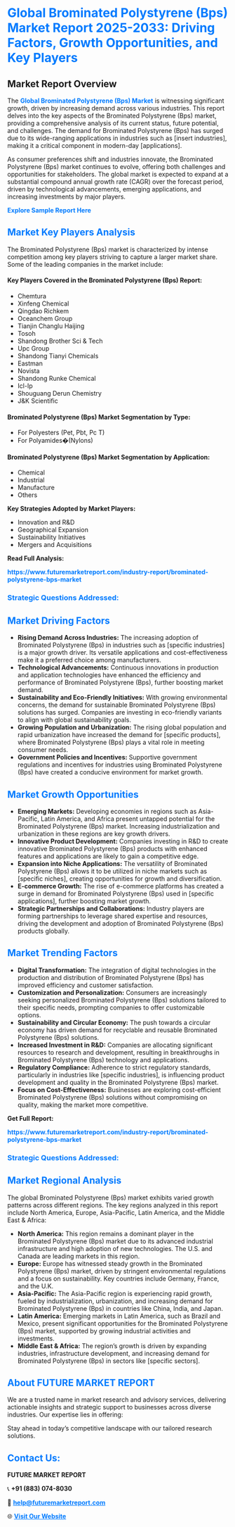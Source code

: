 <h1 style="color: #007BFF;">Global Brominated Polystyrene (Bps) Market Report 2025-2033: Driving Factors, Growth Opportunities, and Key Players</h1>

<section id="overview">
<h2>Market Report Overview</h2>
<p>The <a href="https://www.futuremarketreport.com/industry-report/brominated-polystyrene-bps-market" style="color: #007BFF; text-decoration: none;"><strong>Global Brominated Polystyrene (Bps) Market</strong></a> is witnessing significant growth, driven by increasing demand across various industries. This report delves into the key aspects of the Brominated Polystyrene (Bps) market, providing a comprehensive analysis of its current status, future potential, and challenges. The demand for Brominated Polystyrene (Bps) has surged due to its wide-ranging applications in industries such as [insert industries], making it a critical component in modern-day [applications].</p>
<p>As consumer preferences shift and industries innovate, the Brominated Polystyrene (Bps) market continues to evolve, offering both challenges and opportunities for stakeholders. The global market is expected to expand at a substantial compound annual growth rate (CAGR) over the forecast period, driven by technological advancements, emerging applications, and increasing investments by major players.</p>
</section>

<section id="overview">
<p><a href="https://www.futuremarketreport.com/request-sample/reportId=30501" style="color: #007BFF; text-decoration: none;"><strong>Explore Sample Report Here</strong></a></p>
</section>

<section id="key-players">
<h2 style="color: #007BFF;">Market Key Players Analysis</h2>
<p>The Brominated Polystyrene (Bps) market is characterized by intense competition among key players striving to capture a larger market share. Some of the leading companies in the market include:</p>
<h4>Key Players Covered in the Brominated Polystyrene (Bps) Report:</h4>
<ul><li>Chemtura</li><li>Xinfeng Chemical</li><li>Qingdao Richkem</li><li>Oceanchem Group</li><li>Tianjin Changlu Haijing</li><li>Tosoh</li><li>Shandong Brother Sci &amp; Tech</li><li>Upc Group</li><li>Shandong Tianyi Chemicals</li><li>Eastman</li><li>Novista</li><li>Shandong Runke Chemical</li><li>Icl-Ip</li><li>Shouguang Derun Chemistry</li><li>J&amp;K Scientific</li></ul>
<h4>Brominated Polystyrene (Bps) Market Segmentation by Type:</h4>
<ul><li>For Polyesters (Pet, Pbt, Pc T)</li><li>For Polyamides�(Nylons)</li></ul>

<h4>Brominated Polystyrene (Bps) Market Segmentation by Application:</h4>
<ul><li>Chemical</li><li>Industrial</li><li>Manufacture</li><li>Others</li></ul>
<p><strong>Key Strategies Adopted by Market Players:</strong></p>
<ul>
<li>Innovation and R&D</li>
<li>Geographical Expansion</li>
<li>Sustainability Initiatives</li>
<li>Mergers and Acquisitions</li>
</ul>
</section>

<section>
<p><strong>Read Full Analysis: </strong></p><a href="https://www.futuremarketreport.com/industry-report/brominated-polystyrene-bps-market" style="color: #007BFF; text-decoration: none;"><strong>https://www.futuremarketreport.com/industry-report/brominated-polystyrene-bps-market</strong></a>
<h3 style="color: #007BFF;">Strategic Questions Addressed:</h3>
</section>

<section id="driving-factors">
<h2 style="color: #007BFF;">Market Driving Factors</h2>
<ul>
<li><strong>Rising Demand Across Industries:</strong> The increasing adoption of Brominated Polystyrene (Bps) in industries such as [specific industries] is a major growth driver. Its versatile applications and cost-effectiveness make it a preferred choice among manufacturers.</li>
<li><strong>Technological Advancements:</strong> Continuous innovations in production and application technologies have enhanced the efficiency and performance of Brominated Polystyrene (Bps), further boosting market demand.</li>
<li><strong>Sustainability and Eco-Friendly Initiatives:</strong> With growing environmental concerns, the demand for sustainable Brominated Polystyrene (Bps) solutions has surged. Companies are investing in eco-friendly variants to align with global sustainability goals.</li>
<li><strong>Growing Population and Urbanization:</strong> The rising global population and rapid urbanization have increased the demand for [specific products], where Brominated Polystyrene (Bps) plays a vital role in meeting consumer needs.</li>
<li><strong>Government Policies and Incentives:</strong> Supportive government regulations and incentives for industries using Brominated Polystyrene (Bps) have created a conducive environment for market growth.</li>
</ul>
</section>

<section id="growth-opportunities">
<h2 style="color: #007BFF;">Market Growth Opportunities</h2>
<ul>
<li><strong>Emerging Markets:</strong> Developing economies in regions such as Asia-Pacific, Latin America, and Africa present untapped potential for the Brominated Polystyrene (Bps) market. Increasing industrialization and urbanization in these regions are key growth drivers.</li>
<li><strong>Innovative Product Development:</strong> Companies investing in R&D to create innovative Brominated Polystyrene (Bps) products with enhanced features and applications are likely to gain a competitive edge.</li>
<li><strong>Expansion into Niche Applications:</strong> The versatility of Brominated Polystyrene (Bps) allows it to be utilized in niche markets such as [specific niches], creating opportunities for growth and diversification.</li>
<li><strong>E-commerce Growth:</strong> The rise of e-commerce platforms has created a surge in demand for Brominated Polystyrene (Bps) used in [specific applications], further boosting market growth.</li>
<li><strong>Strategic Partnerships and Collaborations:</strong> Industry players are forming partnerships to leverage shared expertise and resources, driving the development and adoption of Brominated Polystyrene (Bps) products globally.</li>
</ul>
</section>

<section id="trending-factors">
<h2 style="color: #007BFF;">Market Trending Factors</h2>
<ul>
<li><strong>Digital Transformation:</strong> The integration of digital technologies in the production and distribution of Brominated Polystyrene (Bps) has improved efficiency and customer satisfaction.</li>
<li><strong>Customization and Personalization:</strong> Consumers are increasingly seeking personalized Brominated Polystyrene (Bps) solutions tailored to their specific needs, prompting companies to offer customizable options.</li>
<li><strong>Sustainability and Circular Economy:</strong> The push towards a circular economy has driven demand for recyclable and reusable Brominated Polystyrene (Bps) solutions.</li>
<li><strong>Increased Investment in R&D:</strong> Companies are allocating significant resources to research and development, resulting in breakthroughs in Brominated Polystyrene (Bps) technology and applications.</li>
<li><strong>Regulatory Compliance:</strong> Adherence to strict regulatory standards, particularly in industries like [specific industries], is influencing product development and quality in the Brominated Polystyrene (Bps) market.</li>
<li><strong>Focus on Cost-Effectiveness:</strong> Businesses are exploring cost-efficient Brominated Polystyrene (Bps) solutions without compromising on quality, making the market more competitive.</li>
</ul>
</section>

<section>
<p><strong>Get Full Report: </strong></p><a href="https://www.futuremarketreport.com/industry-report/brominated-polystyrene-bps-market" style="color: #007BFF; text-decoration: none;"><strong>https://www.futuremarketreport.com/industry-report/brominated-polystyrene-bps-market</strong></a>
<h3 style="color: #007BFF;">Strategic Questions Addressed:</h3>
</section>


<section id="regional-analysis">
<h2 style="color: #007BFF;">Market Regional Analysis</h2>
<p>The global Brominated Polystyrene (Bps) market exhibits varied growth patterns across different regions. The key regions analyzed in this report include North America, Europe, Asia-Pacific, Latin America, and the Middle East & Africa:</p>
<ul>
<li><strong>North America:</strong> This region remains a dominant player in the Brominated Polystyrene (Bps) market due to its advanced industrial infrastructure and high adoption of new technologies. The U.S. and Canada are leading markets in this region.</li>
<li><strong>Europe:</strong> Europe has witnessed steady growth in the Brominated Polystyrene (Bps) market, driven by stringent environmental regulations and a focus on sustainability. Key countries include Germany, France, and the U.K.</li>
<li><strong>Asia-Pacific:</strong> The Asia-Pacific region is experiencing rapid growth, fueled by industrialization, urbanization, and increasing demand for Brominated Polystyrene (Bps) in countries like China, India, and Japan.</li>
<li><strong>Latin America:</strong> Emerging markets in Latin America, such as Brazil and Mexico, present significant opportunities for the Brominated Polystyrene (Bps) market, supported by growing industrial activities and investments.</li>
<li><strong>Middle East & Africa:</strong> The region’s growth is driven by expanding industries, infrastructure development, and increasing demand for Brominated Polystyrene (Bps) in sectors like [specific sectors].</li>
</ul>
</section>

<footer>
<h2 style="color: #007BFF;">About FUTURE MARKET REPORT</h2>
<p>We are a trusted name in market research and advisory services, delivering actionable insights and strategic support to businesses across diverse industries. Our expertise lies in offering:</p>

<p>Stay ahead in today’s competitive landscape with our tailored research solutions.</p>

<h2 style="color: #007BFF;">Contact Us:</h2>
<p><strong>FUTURE MARKET REPORT</strong></p>
<p>📞 <strong>+91 (883) 074-8030</strong></p>
<p>📧 <strong><a href="mailto:help@futuremarketreport.com" style="color: #007BFF;">help@futuremarketreport.com</a></strong></p>
<p>🌐 <strong><a href="https://www.futuremarketreport.com/" style="color: #007BFF;">Visit Our Website</a></strong></p>
</footer>
